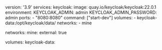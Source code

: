 version: '3.9'
services:
  keycloak:
    image: quay.io/keycloak/keycloak:22.0.1
    environment:
      KEYCLOAK_ADMIN: admin
      KEYCLOAK_ADMIN_PASSWORD: admin
    ports:
      - "8080:8080"
    command: ["start-dev"]
    volumes:
      - keycloak-data:/opt/keycloak/data/
    networks:
      - mine

networks:
  mine:
    external: true

volumes:
  keycloak-data:
  